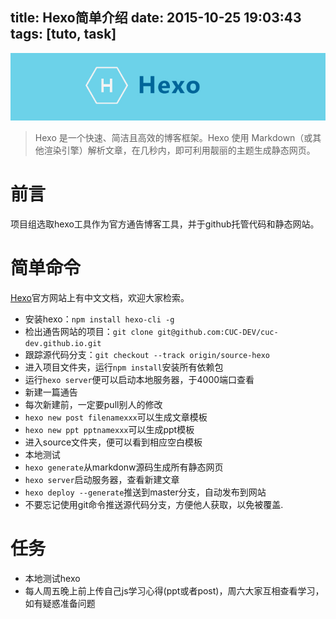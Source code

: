 title: Hexo简单介绍
date: 2015-10-25 19:03:43
tags: [tuto, task]
---
![hexo](/img/hexo.jpg)
>Hexo 是一个快速、简洁且高效的博客框架。Hexo 使用 Markdown（或其他渲染引擎）解析文章，在几秒内，即可利用靓丽的主题生成静态网页。

# 前言
项目组选取hexo工具作为官方通告博客工具，并于github托管代码和静态网站。
# 简单命令
[Hexo](https://hexo.io)官方网站上有中文文档，欢迎大家检索。
- 安装hexo：`npm install hexo-cli -g`
- 检出通告网站的项目：`git clone git@github.com:CUC-DEV/cuc-dev.github.io.git`
- 跟踪源代码分支：`git checkout --track origin/source-hexo`
- 进入项目文件夹，运行`npm install`安装所有依赖包
- 运行`hexo server`便可以启动本地服务器，于4000端口查看
- 新建一篇通告
 - 每次新建前，一定要pull别人的修改
 - `hexo new post filenamexxx`可以生成文章模板
 - `hexo new ppt pptnamexxx`可以生成ppt模板
 - 进入source文件夹，便可以看到相应空白模板
- 本地测试
 - `hexo generate`从markdonw源码生成所有静态网页
 - `hexo server`启动服务器，查看新建文章
 - `hexo deploy --generate`推送到master分支，自动发布到网站
 - 不要忘记使用git命令推送源代码分支，方便他人获取，以免被覆盖.
 
 # 任务
 - 本地测试hexo
 - 每人周五晚上前上传自己js学习心得(ppt或者post)，周六大家互相查看学习，如有疑惑准备问题
 